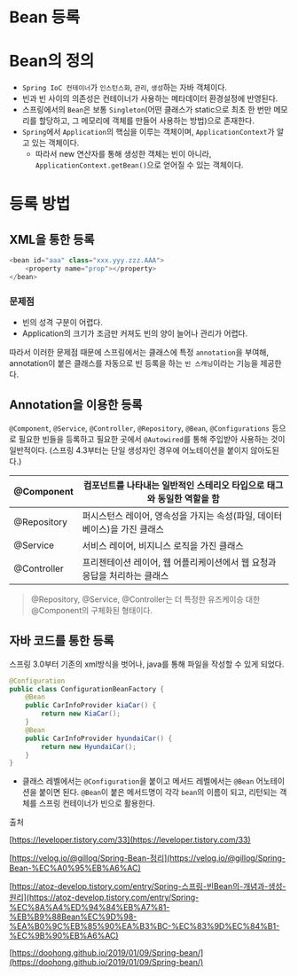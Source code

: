 # Bean 등록

# Bean의 정의

- `Spring IoC 컨테이너`가 `인스턴스화`, `관리`, `생성`하는 자바 객체이다.
- 빈과 빈 사이의 의존성은 컨테이너가 사용하는 메타데이터 환경설정에 반영된다.
- 스프링에서의 `Bean`은 보통 `Singleton`(어떤 클래스가 static으로 최초 한 번만 메모리를 할당하고, 그 메모리에 객체를 만들어 사용하는 방법)으로 존재한다.
- `Spring`에서 `Application`의 핵심을 이루는 객체이며, `ApplicationContext`가 알고 있는 객체이다.
    - 따라서 new 연산자를 통해 생성한 객체는 빈이 아니라, `ApplicationContext.getBean()`으로 얻어질 수 있는 객체이다.

# 등록 방법

## XML을 통한 등록

```java
<bean id="aaa" class="xxx.yyy.zzz.AAA">
	<property name="prop"></property>
</bean>
```

### 문제점

- 빈의 성격 구분이 어렵다.
- Application의 크기가 조금만 커져도 빈의 양이 늘어나 관리가 어렵다.

따라서 이러한 문제점 때문에 스프링에서는 클래스에 특정 `annotation`을 부여해, annotation이 붙은 클래스를 자동으로 빈 등록을 하는 `빈 스캐닝`이라는 기능을 제공한다.

## Annotation을 이용한 등록

`@Component`, `@Service`, `@Controller`, `@Repository`, `@Bean`, `@Configurations` 등으로 필요한 빈들을 등록하고 필요한 곳에서 `@Autowired`를 통해 주입받아 사용하는 것이 일반적이다. (스프링 4.3부터는 단일 생성자인 경우에 어노테이션을 붙이지 않아도된다.)

| @Component  | 컴포넌트를 나타내는 일반적인 스테리오 타입으로 태그와 동일한 역할을 함 |
| ----------- | ------------------------------------------------------------ |
| @Repository | 퍼시스턴스 레이어, 영속성을 가지는 속성(파일, 데이터베이스)을 가진 클래스 |
| @Service    | 서비스 레이어, 비지니스 로직을 가진 클래스                   |
| @Controller | 프리젠테이션 레이어, 웹 어플리케이션에서 웹 요청과 응답을 처리하는 클래스 |

> @Repository, @Service, @Controller는 더 특정한 유즈케이승 대한 @Component의 구체화된 형태이다.

## 자바 코드를 통한 등록

스프링 3.0부터 기존의 xml방식을 벗어나, java를 통해 파일을 작성할 수 있게 되었다. 

```java
@Configuration
public class ConfigurationBeanFactory {
	@Bean
	public CarInfoProvider kiaCar() {
		return new KiaCar();
	}
	@Bean
	public CarInfoProvider hyundaiCar() {
		return new HyundaiCar();
	}
}
```

- 클래스 레벨에서는 `@Configuration`을 붙이고 메서드 레벨에서는 `@Bean` 어노테이션을 붙이면 된다. `@Bean`이 붙은 메서드명이 각각 `bean`의 이름이 되고, 리턴되는 객체를 스프링 컨테이너가 빈으로 활용한다.



출처

[https://leveloper.tistory.com/33](https://leveloper.tistory.com/33)

[https://velog.io/@gillog/Spring-Bean-정리](https://velog.io/@gillog/Spring-Bean-%EC%A0%95%EB%A6%AC)

[https://atoz-develop.tistory.com/entry/Spring-스프링-빈Bean의-개념과-생성-원리](https://atoz-develop.tistory.com/entry/Spring-%EC%8A%A4%ED%94%84%EB%A7%81-%EB%B9%88Bean%EC%9D%98-%EA%B0%9C%EB%85%90%EA%B3%BC-%EC%83%9D%EC%84%B1-%EC%9B%90%EB%A6%AC)

[https://doohong.github.io/2019/01/09/Spring-bean/](https://doohong.github.io/2019/01/09/Spring-bean/)